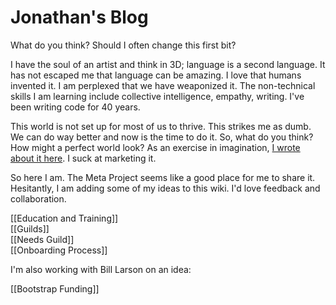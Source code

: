 # Jonathan's Blog
What do you think? Should I often change this first bit?

I have the soul of an artist and think in 3D; language is a second language. It has not escaped me that language can be amazing. I love that humans invented it. I am perplexed that we have weaponized it. The non-technical skills I am learning include collective intelligence, empathy, writing. I've been writing code for 40 years.

This world is not set up for most of us to thrive. This strikes me as dumb. We can do way better and now is the time to do it. So, what do you think? How might a perfect world look? As an exercise in imagination, [I wrote about it here](http://www.civilization2.org). I suck at marketing it.

So here I am. The Meta Project seems like a good place for me to share it. Hesitantly, I am adding some of my ideas to this wiki. I'd love feedback and collaboration.

[[Education and Training]]  
[[Guilds]]  
[[Needs Guild]]  
[[Onboarding Process]]  

I'm also working with Bill Larson on an idea:

[[Bootstrap Funding]]  

